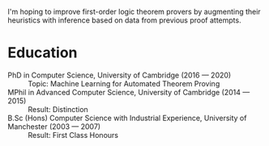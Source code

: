 I'm hoping to improve first-order logic theorem provers by augmenting their heuristics with inference based on data from previous proof attempts.

# Education

<dl>
  <dt>PhD in Computer Science, University of Cambridge (2016 &mdash; 2020)</dt>
  <dd>Topic: Machine Learning for Automated Theorem Proving</dd>
  <dt>MPhil in Advanced Computer Science, University of Cambridge (2014 &mdash; 2015)</dt>
  <dd>Result: Distinction</dd>
  <dt>B.Sc (Hons) Computer Science with Industrial Experience, University of Manchester (2003 &mdash; 2007)</dt>
  <dd>Result: First Class Honours</dd>
</dl>
